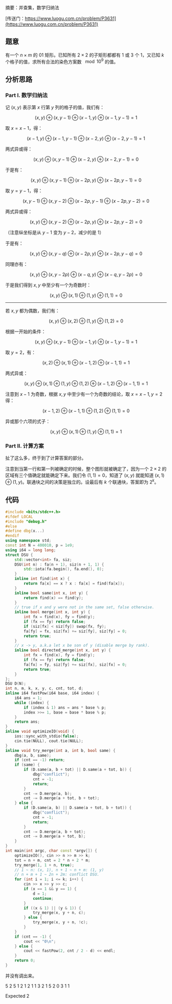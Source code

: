 摘要：并查集，数学归纳法

[传送门：https://www.luogu.com.cn/problem/P3631](https://www.luogu.com.cn/problem/P3631)

## 题意

有一个 $n \times m$ 的 $01$ 矩形。已知所有 $2 \times 2$ 的子矩形都都有 $1$ 或 $3$ 个 $1$，又已知 $k$ 个格子的值，求所有合法的染色方案数 $\mod {10^9}$ 的值。

## 分析思路

### Part I. 数学归纳法

记 $(x, y)$ 表示第 $x$ 行第 $y$ 列的格子的值，我们有：

$$
(x, y) \oplus (x, y - 1) \oplus (x - 1, y) \oplus (x - 1, y - 1) = 1
$$

取 $x = x - 1$，得：

$$
(x - 1, y) \oplus (x - 1, y - 1) \oplus (x - 2, y) \oplus (x - 2, y - 1) = 1
$$

两式异或得：

$$
(x, y) \oplus (x, y - 1) \oplus (x - 2, y) \oplus (x - 2, y - 1) = 0
$$

于是有：

$$
(x, y) \oplus (x, y - 1) \oplus (x - 2p, y) \oplus (x - 2p, y - 1) = 0
$$

取 $y = y - 1$，得：

$$
(x, y - 1) \oplus (x, y - 2) \oplus (x - 2p, y - 1) \oplus (x - 2p, y - 2) = 0
$$

两式异或得：

$$
(x, y) \oplus (x, y - 2) \oplus (x - 2p, y) \oplus (x - 2p, y - 2) = 0
$$

（注意纵坐标是从 $y - 1$ 变为 $y - 2$，减少的是 $1$）

于是有：

$$
(x, y) \oplus (x, y - q) \oplus (x - 2p, y) \oplus (x - 2p, y - q) = 0
$$

同理亦有：

$$
(x, y) \oplus (x, y - 2p) \oplus (x - q, y) \oplus (x - q, y - 2p) = 0
$$

于是我们得到 $x, y$ 中至少有一个为奇数时：

$$
(x, y) \oplus (x, 1) \oplus (1, y) \oplus (1, 1) = 0
$$

---

若 $x, y$ 都为偶数，我们有：

$$
(x, y) \oplus (x, 2) \oplus (1, y) \oplus (1, 2) = 0
$$

根据一开始的条件：

$$
(x, y) \oplus (x, y - 1) \oplus (x - 1, y) \oplus (x - 1, y - 1) = 1
$$

取 $y = 2$，有：

$$
(x, 2) \oplus (x, 1) \oplus (x - 1, 2) \oplus (x - 1, 1) = 1
$$

两式异或：

$$
(x, y) \oplus (x, 1) \oplus (1, y) \oplus (1, 2) \oplus (x - 1, 2) \oplus (x - 1, 1) = 1
$$

注意到 $x - 1$ 为奇数，根据 $x, y$ 中至少有一个为奇数的结论，取 $x = x - 1, y = 2$ 得：

$$
(x - 1, 2) \oplus (x - 1, 1) \oplus (1, 2) \oplus (1, 1) = 0
$$

异或那个六项的式子：

$$
(x, y) \oplus (x, 1) \oplus (1, y) \oplus (1, 1) = 1
$$

### Part II. 计算方案

扯了这么多，终于到了计算答案的部分。

注意到当第一行和第一列被确定的时候，整个图形就被确定了，因为一个 $2 \times 2$ 的区域有三个值确定就能确定下来。我们令 $(1, 1) = 0$，知道了 $(x, y)$ 就能知道 $(x, 1) \oplus (1, y)$。联通块之间的决策是独立的。设最后有 $k$ 个联通块，答案即为 $2 ^ k$。

## 代码

```cpp
#include <bits/stdc++.h>
#ifdef LOCAL
#include "debug.h"
#else
#define dbg(x...)
#endif
using namespace std;
const int N = 400010, p = 1e9;
using i64 = long long;
struct DSU {
    std::vector<int> fa, siz;
    DSU(int n) : fa(n + 1), siz(n + 1, 1) {
        std::iota(fa.begin(), fa.end(), 0);
    }
    inline int find(int x) {
        return fa[x] == x ? x : fa[x] = find(fa[x]);
    }
    inline bool same(int x, int y) {
        return find(x) == find(y);
    }
    // true if x and y were not in the same set, false otherwise.
    inline bool merge(int x, int y) {
        int fx = find(x), fy = find(y);
        if (fx == fy) return false;
        if (siz[fx] < siz[fy]) swap(fx, fy);
        fa[fy] = fx, siz[fx] += siz[fy], siz[fy] = 0;
        return true;
    }
    // x -> y, a.k.a let x be son of y (disable merge by rank).
    inline bool directed_merge(int x, int y) {
        int fx = find(x), fy = find(y);
        if (fx == fy) return false;
        fa[fx] = fy, siz[fy] += siz[fx], siz[fx] = 0;
        return true;
    }
};
DSU D(N);
int n, m, k, x, y, c, cnt, tot, d;
inline i64 fastPow(i64 base, i64 index) {
    i64 ans = 1;
    while (index) {
        if (index & 1) ans = ans * base % p;
        index >>= 1, base = base * base % p;
    }
    return ans;
}
inline void optimizeIO(void) {
    ios::sync_with_stdio(false);
    cin.tie(NULL), cout.tie(NULL);
}
inline void try_merge(int a, int b, bool same) {
    dbg(a, b, same);
    if (cnt == -1) return;
    if (same) {
        if (D.same(a, b + tot) || D.same(a + tot, b)) {
            dbg("conflict");
            cnt = -1;
            return;
        }
        cnt -= D.merge(a, b);
        cnt -= D.merge(a + tot, b + tot);
    } else {
        if (D.same(a, b) || D.same(a + tot, b + tot)) {
            dbg("conflict");
            cnt = -1;
            return;
        }
        cnt -= D.merge(a, b + tot);
        cnt -= D.merge(a + tot, b);
    }
}
int main(int argc, char const *argv[]) {
    optimizeIO(), cin >> n >> m >> k;
    tot = n + m, cnt = 2 * n + 2 * m;
    try_merge(1, 1 + n, true);
    // 1 ~ n: (x, 1), n + 1 ~ n + m: (1, y)
    // n + m + 1 ~ 2n + 2m: conflict DSU.
    for (int i = 1; i <= k; i++) {
        cin >> x >> y >> c;
        if (x == 1 && y == 1) {
            d = 1;
            continue;
        }
        if ((x & 1) || (y & 1)) {
            try_merge(x, y + n, c);
        } else {
            try_merge(x, y + n, !c);
        }
    }
    if (cnt == -1) {
        cout << "0\n";
    } else {
        cout << fastPow(2, cnt / 2 - d) << endl;
    }
    return 0;
}

```

并没有调出来。

5 2 5
1 2 1
2 1 1
3 2 1
5 2 0
3 1 1

Expected 2